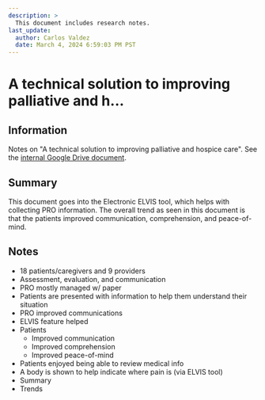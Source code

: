 ```yaml
---
description: >
  This document includes research notes.
last_update:
  author: Carlos Valdez
  date: March 4, 2024 6:59:03 PM PST
---
```


# A technical solution to improving palliative and h...

## Information

Notes on "A technical solution to improving palliative and hospice care". See the [internal Google Drive document](https://drive.google.com/file/d/1e9r5poILWbHnPhMUNpsxWdxTAcgvXwSN/).

## Summary

This document goes into the Electronic ELVIS tool, which helps with collecting PRO information. The overall trend as seen in this document is that the patients improved communication, comprehension, and peace-of-mind.

## Notes

- 18 patients/caregivers and 9 providers
- Assessment, evaluation, and communication
- PRO mostly managed w/ paper
- Patients are presented with information to help them understand their situation
- PRO improved communications
- ELVIS feature helped
- Patients
  - Improved communication
  - Improved comprehension
  - Improved peace-of-mind
- Patients enjoyed being able to review medical info
- A body is shown to help indicate where pain is (via ELVIS tool)
- Summary
- Trends
